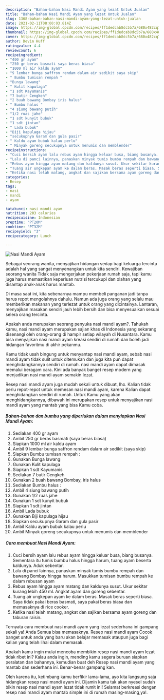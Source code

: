 ```yaml
---
description: "Bahan-bahan Nasi Mandi Ayam yang lezat Untuk Jualan"
title: "Bahan-bahan Nasi Mandi Ayam yang lezat Untuk Jualan"
slug: 1368-bahan-bahan-nasi-mandi-ayam-yang-lezat-untuk-jualan
date: 2021-02-11T08:00:03.814Z
image: https://img-global.cpcdn.com/recipes/ff1dedcab8dc5b7a/680x482cq70/nasi-mandi-ayam-foto-resep-utama.jpg
thumbnail: https://img-global.cpcdn.com/recipes/ff1dedcab8dc5b7a/680x482cq70/nasi-mandi-ayam-foto-resep-utama.jpg
cover: https://img-global.cpcdn.com/recipes/ff1dedcab8dc5b7a/680x482cq70/nasi-mandi-ayam-foto-resep-utama.jpg
author: Devin Huff
ratingvalue: 4.4
reviewcount: 6
recipeingredient:
- "400 gr ayam"
- "250 gr beras basmati saya beras biasa"
- "1000 ml air kaldu ayam"
- "9 lembar bunga saffron rendam dalam air sedikit saya skip"
- " Bumbu tumisan rempah "
- "Bunga lawang"
- " Kulit kapulaga"
- "1 sdt Kayumanis"
- "7 butir Cengkeh"
- "2 buah bawang Bombay iris halus"
- " Bumbu halus "
- "4 siung bawang putih"
- "1/2 ruas jahe"
- "1 sdt kunyit bubuk"
- "1 sdt jintan"
- " Lada bubuk"
- "Biji kapulaga hijau"
- "secukupnya Garam dan gula pasir"
- " Kaldu ayam bubuk kalau perlu"
- " Minyak goreng secukupnya untuk menumis dan memblender"
recipeinstructions:
- "Cuci bersih ayam lalu rebus ayam hingga keluar busa, biang busanya. Sementara itu tumis bumbu halus hingga harum, tuang ayam beserta kaldunya. Aduk sebentar."
- "Lalu di panci lainnya, panaskan minyak tumis bumbu rempah dan bawang Bombay hingga harum. Masukkan tumisan bumbu rempah ke dalam rebusan ayam"
- "Rebus ayam hingga ayam matang dan kaldunya susut. Ukur sekitar kurang lebih 450 ml. Angkat ayam dan goreng sebentar."
- "Tuang air ungkepan ayam ke dalam beras. Masak beras seperti biasa. Saya tidak pakai beras basmati, saya pakai beras biasa dan memasaknya di rice cooker."
- "Ketika nasi telah matang, angkat dan sajikan bersama ayam goreng dan taburan raisin."
categories:
- Resep
tags:
- nasi
- mandi
- ayam

katakunci: nasi mandi ayam 
nutrition: 203 calories
recipecuisine: Indonesian
preptime: "PT20M"
cooktime: "PT32M"
recipeyield: "3"
recipecategory: Lunch

---
```



![Nasi Mandi Ayam](https://img-global.cpcdn.com/recipes/ff1dedcab8dc5b7a/680x482cq70/nasi-mandi-ayam-foto-resep-utama.jpg)

Sebagai seorang wanita, menyajikan hidangan sedap bagi keluarga tercinta adalah hal yang sangat menyenangkan untuk kita sendiri. Kewajiban seorang  wanita Tidak saja mengerjakan pekerjaan rumah saja, tapi kamu juga harus memastikan keperluan nutrisi tercukupi dan olahan yang disantap anak-anak harus mantab.

Di masa  saat ini, kita sebenarnya mampu membeli panganan jadi tanpa harus repot mengolahnya dahulu. Namun ada juga orang yang selalu mau memberikan makanan yang terlezat untuk orang yang dicintainya. Lantaran, menyajikan masakan sendiri jauh lebih bersih dan bisa menyesuaikan sesuai selera orang tercinta. 



Apakah anda merupakan seorang penyuka nasi mandi ayam?. Tahukah kamu, nasi mandi ayam merupakan sajian khas di Indonesia yang sekarang disenangi oleh orang-orang di hampir setiap wilayah di Nusantara. Kamu bisa menyajikan nasi mandi ayam kreasi sendiri di rumah dan boleh jadi hidangan favoritmu di akhir pekanmu.

Kamu tidak usah bingung untuk menyantap nasi mandi ayam, sebab nasi mandi ayam tidak sulit untuk ditemukan dan juga kita pun dapat menghidangkannya sendiri di rumah. nasi mandi ayam dapat dimasak memalui beragam cara. Kini ada banyak banget resep modern yang menjadikan nasi mandi ayam semakin lezat.

Resep nasi mandi ayam juga mudah sekali untuk dibuat, lho. Kalian tidak perlu repot-repot untuk memesan nasi mandi ayam, karena Kalian dapat menghidangkan sendiri di rumah. Untuk Kamu yang akan menghidangkannya, dibawah ini merupakan resep untuk menyajikan nasi mandi ayam yang mantab yang bisa Kamu coba.

<!--inarticleads1-->

##### Bahan-bahan dan bumbu yang diperlukan dalam menyiapkan Nasi Mandi Ayam:

1. Sediakan 400 gr ayam
1. Ambil 250 gr beras basmati (saya beras biasa)
1. Siapkan 1000 ml air kaldu ayam
1. Ambil 9 lembar bunga saffron rendam dalam air sedikit (saya skip)
1. Siapkan  Bumbu tumisan rempah :
1. Gunakan Bunga lawang
1. Gunakan  Kulit kapulaga
1. Siapkan 1 sdt Kayumanis
1. Sediakan 7 butir Cengkeh
1. Gunakan 2 buah bawang Bombay, iris halus
1. Sediakan  Bumbu halus :
1. Ambil 4 siung bawang putih
1. Gunakan 1/2 ruas jahe
1. Gunakan 1 sdt kunyit bubuk
1. Siapkan 1 sdt jintan
1. Ambil  Lada bubuk
1. Gunakan Biji kapulaga hijau
1. Siapkan secukupnya Garam dan gula pasir
1. Ambil  Kaldu ayam bubuk kalau perlu
1. Ambil  Minyak goreng secukupnya untuk menumis dan memblender




<!--inarticleads2-->

##### Cara membuat Nasi Mandi Ayam:

1. Cuci bersih ayam lalu rebus ayam hingga keluar busa, biang busanya. Sementara itu tumis bumbu halus hingga harum, tuang ayam beserta kaldunya. Aduk sebentar.
1. Lalu di panci lainnya, panaskan minyak tumis bumbu rempah dan bawang Bombay hingga harum. Masukkan tumisan bumbu rempah ke dalam rebusan ayam
1. Rebus ayam hingga ayam matang dan kaldunya susut. Ukur sekitar kurang lebih 450 ml. Angkat ayam dan goreng sebentar.
1. Tuang air ungkepan ayam ke dalam beras. Masak beras seperti biasa. Saya tidak pakai beras basmati, saya pakai beras biasa dan memasaknya di rice cooker.
1. Ketika nasi telah matang, angkat dan sajikan bersama ayam goreng dan taburan raisin.




Ternyata cara membuat nasi mandi ayam yang lezat sederhana ini gampang sekali ya! Anda Semua bisa memasaknya. Resep nasi mandi ayam Cocok banget untuk anda yang baru akan belajar memasak ataupun juga bagi kalian yang telah lihai dalam memasak.

Apakah kamu ingin mulai mencoba membikin resep nasi mandi ayam lezat tidak ribet ini? Kalau anda ingin, mending kamu segera buruan siapkan peralatan dan bahannya, kemudian buat deh Resep nasi mandi ayam yang mantab dan sederhana ini. Benar-benar gampang kan. 

Oleh karena itu, ketimbang kamu berfikir lama-lama, ayo kita langsung saja hidangkan resep nasi mandi ayam ini. Dijamin kamu tak akan nyesel sudah bikin resep nasi mandi ayam lezat tidak rumit ini! Selamat berkreasi dengan resep nasi mandi ayam mantab simple ini di rumah masing-masing,ya!.

